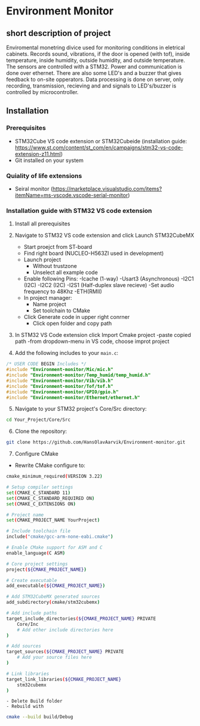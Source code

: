 # Environment Monitor


## short description of project
Enviromental monetring divice used for monitoring conditions in eletrical cabinets. Records sound, vibrations, if the door is opened (with tof), inside temperature, inside humidity, outside humidity, and outside temperature. The sensors are controlled with a STM32. Power and communication is done over ethernet. There are also some LED's and a buzzer that gives feedback to on-site opperators. Data processing is done on server, only recording, transmission, recieving and and signals to LED's/buzzer is controlled by microcontroller.


## Installation

### Prerequisites
- STM32Cube VS code extension or STM32Cubeide (installation guide: https://www.st.com/content/st_com/en/campaigns/stm32-vs-code-extension-z11.html)
- Git installed on your system

### Quiality of life extensions
- Seiral monitor (https://marketplace.visualstudio.com/items?itemName=ms-vscode.vscode-serial-monitor)


### Installation guide with STM32 VS code extension

1. Install all prerequisites

2. Navigate to STM32 VS code extension and click Launch STM32CubeMX
    
    - Start proejct from ST-board
    - Find right board (NUCLEO-H563ZI used in development)
    - Launch project
        - Without trustzone
        - Unselect all example code
    - Enable following Pins:
        -Icache (1-way)
        -Usart3 (Asynchronous)
        -I2C1 (I2C)
        -I2C2 (I2C)
        -I2S1 (Half-duplex slave recieve)
            -Set audio frequency to 48Khz
        -ETH(RMII)
    - In project manager:
        - Name project
        - Set toolchain to CMake
    - Click Generate code in upper right conrner
        - Click open folder and copy path
3. In STM32 VS Code extension click Import Cmake project
    -paste copied path
    -from dropdown-menu in VS code, choose improt project

4. Add the following includes to your `main.c`:
```c
/* USER CODE BEGIN Includes */
#include "Environment-monitor/Mic/mic.h"
#include "Environment-monitor/Temp_humid/temp_humid.h"
#include "Environment-monitor/Vib/vib.h"
#include "Environment-monitor/Tof/tof.h"
#include "Environment-monitor/GPIO/gpio.h"
#include "Environment-monitor/Ethernet/ethernet.h"
```

5. Navigate to your STM32 project's Core/Src directory:
```bash
cd Your_Project/Core/Src
```

6. Clone the repository:
```bash
git clone https://github.com/HansOlavAarvik/Environment-monitor.git
```



7. Configure CMake 

- Rewrite CMake configure to:
```bash
cmake_minimum_required(VERSION 3.22)

# Setup compiler settings
set(CMAKE_C_STANDARD 11)
set(CMAKE_C_STANDARD_REQUIRED ON)
set(CMAKE_C_EXTENSIONS ON)

# Project name
set(CMAKE_PROJECT_NAME YourProject)

# Include toolchain file
include("cmake/gcc-arm-none-eabi.cmake")

# Enable CMake support for ASM and C
enable_language(C ASM)

# Core project settings
project(${CMAKE_PROJECT_NAME})

# Create executable
add_executable(${CMAKE_PROJECT_NAME})

# Add STM32CubeMX generated sources
add_subdirectory(cmake/stm32cubemx)

# Add include paths
target_include_directories(${CMAKE_PROJECT_NAME} PRIVATE
    Core/Inc
    # Add other include directories here
)

# Add sources
target_sources(${CMAKE_PROJECT_NAME} PRIVATE
    # Add your source files here
)

# Link libraries
target_link_libraries(${CMAKE_PROJECT_NAME}
    stm32cubemx
)
```

    - Delete Build folder
    - Rebuild with 


```bash 
cmake --build build/Debug
```

